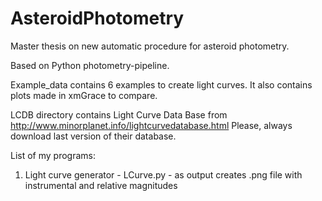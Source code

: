 # AsteroidPhotometry
Master thesis on new automatic procedure for asteroid photometry.

Based on Python photometry-pipeline.

Example_data contains 6 examples to create light curves. It also contains plots made in xmGrace to compare.

LCDB directory contains Light Curve Data Base from http://www.minorplanet.info/lightcurvedatabase.html
Please, always download last version of their database.

List of my programs:

1. Light curve generator - LCurve.py - as output creates .png file with instrumental and relative magnitudes
